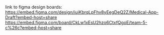 link to figma design boards:
https://embed.figma.com/design/iuiKbrqLpFhv8yEegDeQ2Z/Medical-App-Draft?embed-host=share
https://embed.figma.com/board/CkLw1xEsU2hzo6CtxfQgoE/team-5-c%26c?embed-host=share
